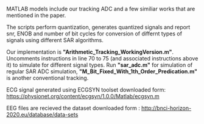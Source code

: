MATLAB models include our tracking ADC and a few similiar works that are mentioned in the paper. 

The scripts perform quantization, generates quantized signals and report snr, ENOB and number of bit cycles for conversion of differnt types of signals using different SAR algorithms.

Our implementation is **"Arithmetic_Tracking_WorkingVersion.m"**. Uncomments instructions in line 70 to 75 (and associated instructions above it) to simulate for different signal types. Run **"sar_adc.m"** for simulation of regular SAR ADC simulation, **"M_Bit_Fixed_With_1th_Order_Predication.m"** is another conventional tracking. 


ECG signal generated using ECGSYN toolset downloaded form: https://physionet.org/content/ecgsyn/1.0.0/Matlab/ecgsyn.m

EEG files are recieved the dataset downloaded form : http://bnci-horizon-2020.eu/database/data-sets
  


